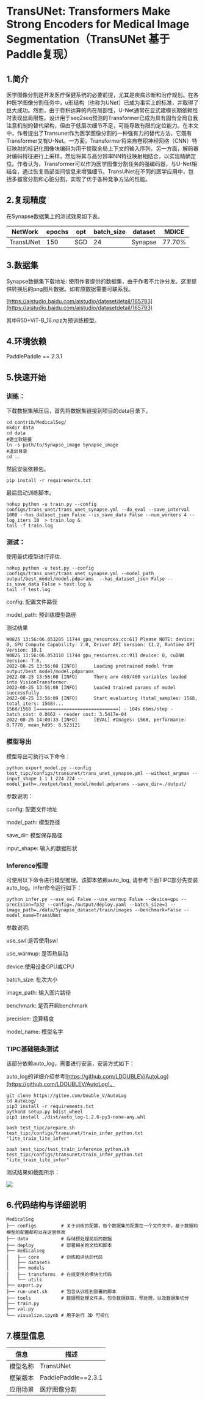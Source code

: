 # TransUNet: Transformers Make Strong Encoders for Medical Image Segmentation（TransUNet 基于Paddle复现）
## 1.简介
医学图像分割是开发医疗保健系统的必要前提，尤其是疾病诊断和治疗规划。在各种医学图像分割任务中，u形结构（也称为UNet）已成为事实上的标准，并取得了巨大成功。然而，由于卷积运算的内在局部性，U-Net通常在显式建模长期依赖性时表现出局限性。设计用于seq2seq预测的Transformer已成为具有固有全局自我注意机制的替代架构，但由于低层次细节不足，可能导致有限的定位能力。在本文中，作者提出了Transunet作为医学图像分割的一种强有力的替代方法，它既有Transformer又有U-Net。一方面，Transformer将来自卷积神经网络（CNN）特征映射的标记化图像块编码为用于提取全局上下文的输入序列。另一方面，解码器对编码特征进行上采样，然后将其与高分辨率NN特征映射相结合，以实现精确定位。作者认为，Transformer可以作为医学图像分割任务的强编码器，与U-Net相结合，通过恢复局部空间信息来增强细节。TransUNet在不同的医学应用中，包括多器官分割和心脏分割，实现了优于各种竞争方法的性能。


## 2.复现精度
在Synapse数据集上的测试效果如下表。

| NetWork | epochs | opt  | batch_size | dataset | MDICE |
| --- | --- | --- | --- | --- | --- |
| TransUNet | 150 | SGD  | 24 | Synapse | 77.70% |

## 3.数据集
Synapse数据集下载地址:
使用作者提供的数据集，由于作者不允许分发。这里提供转换后的png图片数据。如有原数据需要可联系我。

[https://aistudio.baidu.com/aistudio/datasetdetail/165793](https://aistudio.baidu.com/aistudio/datasetdetail/165793)

其中R50+ViT-B_16.npz为预训练模型。


## 4.环境依赖
PaddlePaddle == 2.3.1
## 5.快速开始
### 训练：

下载数据集解压后，首先将数据集链接到项目的data目录下。

```shell
cd contrib/MedicalSeg/
mkdir data
cd data
#建立软链接
ln -s path/to/Synapse_image Synapse_image
#退出目录
cd ..
```

然后安装依赖包。
```shell
pip install -r requirements.txt
```

最后启动训练脚本。
```
nohup python -u train.py --config configs/trans_unet/trans_unet_synapse.yml --do_eval --save_interval 1000 --has_dataset_json False --is_save_data False --num_workers 4 --log_iters 10  > train.log &
tail -f train.log
```

### 测试：

使用最优模型进行评估.

```shell
nohup python -u test.py --config configs/trans_unet/trans_unet_synapse.yml --model_path output/best_model/model.pdparams  --has_dataset_json False --is_save_data False > test.log &
tail -f test.log
```

config: 配置文件路径

model_path: 预训练模型路径

测试结果

```shell
W0825 13:56:06.053285 11744 gpu_resources.cc:61] Please NOTE: device: 0, GPU Compute Capability: 7.0, Driver API Version: 11.2, Runtime API Version: 10.1
W0825 13:56:06.053310 11744 gpu_resources.cc:91] device: 0, cuDNN Version: 7.6.
2022-08-25 13:56:08 [INFO]      Loading pretrained model from output/best_model/model.pdparams
2022-08-25 13:56:08 [INFO]      There are 400/400 variables loaded into VisionTransformer.
2022-08-25 13:56:08 [INFO]      Loaded trained params of model successfully
2022-08-25 13:56:09 [INFO]      Start evaluating (total_samples: 1568, total_iters: 1568)...
1568/1568 [==============================] - 104s 66ms/step - batch_cost: 0.0662 - reader cost: 3.5417e-04
2022-08-25 14:00:33 [INFO]      [EVAL] #Images: 1568, performance: 0.7770, mean_hd95: 8.523121
```


### 模型导出
模型导出可执行以下命令：

```shell
python export_model.py --config test_tipc/configs/transunet/trans_unet_synapse.yml --without_argmax --input_shape 1 1 1 224 224 --model_path=./output/best_model/model.pdparams --save_dir=./output/
```

参数说明：

config: 配置文件地址

model_path: 模型路径

save_dir: 模型保存路径

input_shape: 输入的数据形状

### Inference推理

可使用以下命令进行模型推理。该脚本依赖auto_log, 请参考下面TIPC部分先安装auto_log。infer命令运行如下：

```shell
python infer.py --use_swl False --use_warmup False --device=gpu --precision=fp32 --config=./output/deploy.yaml --batch_size=1 --image_path=./data/Synapse_dataset/train/images --benchmark=False --model_name=TransUNet
```

参数说明:


use_swl:是否使用swl

use_warmup: 是否热启动

device:使用设备GPU或CPU

batch_size: 批次大小

image_path: 输入图片路径

benchmark: 是否开启benchmark

precision: 运算精度

model_name: 模型名字



### TIPC基础链条测试

该部分依赖auto_log，需要进行安装，安装方式如下：

auto_log的详细介绍参考[https://github.com/LDOUBLEV/AutoLog](https://github.com/LDOUBLEV/AutoLog)。

```shell
git clone https://gitee.com/Double_V/AutoLog
cd AutoLog/
pip3 install -r requirements.txt
python3 setup.py bdist_wheel
pip3 install ./dist/auto_log-1.2.0-py3-none-any.whl
```


```shell
bash test_tipc/prepare.sh test_tipc/configs/transunet/train_infer_python.txt "lite_train_lite_infer"

bash test_tipc/test_train_inference_python.sh test_tipc/configs/transunet/train_infer_python.txt "lite_train_lite_infer"
```

测试结果如截图所示：

<img src=./contrib/MedicalSeg/test_tipc/data/tipc_result.png></img>


## 6.代码结构与详细说明
```shell
MedicalSeg
├── configs         # 关于训练的配置，每个数据集的配置在一个文件夹中。基于数据和模型的配置都可以在这里修改
├── data            # 存储预处理前后的数据
├── deploy          # 部署相关的文档和脚本
├── medicalseg  
│   ├── core        # 训练和评估的代码
│   ├── datasets  
│   ├── models  
│   ├── transforms  # 在线变换的模块化代码
│   └── utils  
├── export.py
├── run-unet.sh     # 包含从训练到部署的脚本
├── tools           # 数据预处理文件夹，包含数据获取，预处理，以及数据集切分
├── train.py
├── val.py
└── visualize.ipynb # 用于进行 3D 可视化
```

## 7.模型信息

| 信息 | 描述 |
| --- | --- |
|模型名称| TransUNet |
|框架版本| PaddlePaddle==2.3.1|
|应用场景| 医疗图像分割 |
